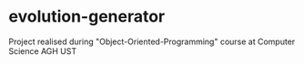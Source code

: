 # evolution-generator
Project realised during "Object-Oriented-Programming" course at Computer Science AGH UST


